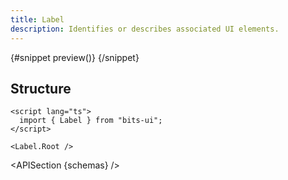 ```yaml
---
title: Label
description: Identifies or describes associated UI elements.
---
```


<script>
	import { APISection, ComponentPreviewV2, LabelDemo } from '$lib/components/index.js'
	let { schemas } = $props()
</script>

<ComponentPreviewV2 name="label-demo" componentName="Label">

{#snippet preview()}
<LabelDemo />
{/snippet}

</ComponentPreviewV2>

## Structure

```svelte
<script lang="ts">
  import { Label } from "bits-ui";
</script>

<Label.Root />
```

<APISection {schemas} />
